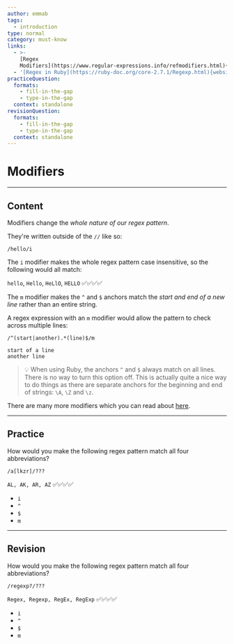 ```yaml
---
author: emmab
tags:
  - introduction
type: normal
category: must-know
links:
  - >-
    [Regex
    Modifiers](https://www.regular-expressions.info/refmodifiers.html){website}
  - '[Regex in Ruby](https://ruby-doc.org/core-2.7.1/Regexp.html){website}'
practiceQuestion:
  formats:
    - fill-in-the-gap
    - type-in-the-gap
  context: standalone
revisionQuestion:
  formats:
    - fill-in-the-gap
    - type-in-the-gap
  context: standalone
---
```


# Modifiers


---

## Content

Modifiers change the *whole nature of our regex pattern*.

They're written outside of the `//` like so:

```plain-text
/hello/i
```

The `i` modifier makes the whole regex pattern case insensitive, so the following would all match:

`hello`, `Hello`, `HeLlO`, `HELLO` ✅✅✅✅

The `m` modifier makes the `^` and `$` anchors match the *start and end of a new line* rather than an entire string.

A regex expression with an `m` modifier would allow the pattern to check across multiple lines:

```plain-text
/^(start|another).*(line)$/m
```

```plain-text
start of a line
another line
```

> 💡 When using Ruby, the anchors `^` and `$` always match on all lines. There is no way to turn this option off. This is actually quite a nice way to do things as there are separate anchors for the beginning and end of strings: `\A`, `\Z` and `\z`.

There are many more modifiers which you can read about [here](https://www.regular-expressions.info/refmodifiers.html).


---

## Practice

How would you make the following regex pattern match all four abbreviations?

```plain-text
/a[lkzr]/???
```

`AL, AK, AR, AZ` ✅✅✅✅

- `i`
- `^`
- `$`
- `m`


---

## Revision

How would you make the following regex pattern match all four abbreviations?

```plain-text
/regexp?/???
```

`Regex, Regexp, RegEx, RegExp` ✅✅✅✅

- `i`
- `^`
- `$`
- `m`
